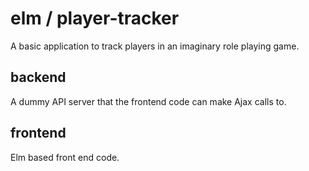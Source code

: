 # elm / player-tracker

A basic application to track players in an imaginary role playing game.

## backend

A dummy API server that the frontend code can make Ajax calls to.

## frontend

Elm based front end code.

